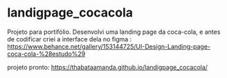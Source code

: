# landigpage_cocacola
Projeto para portifólio. Desenvolvi uma landing page da coca-cola, e antes de codificar criei a interface dela no figma : https://www.behance.net/gallery/153144725/UI-Design-Landing-page-coca-cola-%28estudo%29

projeto pronto: https://thabataamanda.github.io/landigpage_cocacola/
